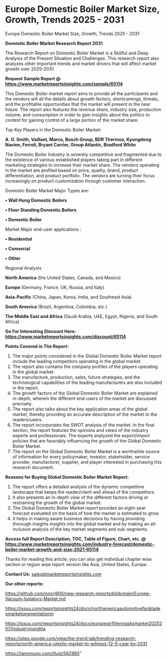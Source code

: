 # Europe Domestic Boiler Market Size, Growth, Trends 2025 - 2031
Europe Domestic Boiler Market Size, Growth, Trends 2025 - 2031

<strong>Domestic Boiler Market Research Report 2031</strong>

The Research Report on Domestic Boiler Market is a Skillful and Deep Analysis of the Present Situation and Challenges. This research report also analyzes other important trends and market drivers that will affect market growth over 2025-2031.

<strong>Request Sample Report @ <a href=https://www.marketreportsinsights.com/sample/65114>https://www.marketreportsinsights.com/sample/65114</a></strong>

This Domestic Boiler market report aims to provide all the participants and the vendors will all the details about growth factors, shortcomings, threats, and the profitable opportunities that the market will present in the near future. The report also features the revenue share, industry size, production volume, and consumption in order to gain insights about the politics to contest for gaining control of a large portion of the market share.

Top Key Players in the Domestic Boiler Market:

<strong>A. O. Smith, Vaillant, Marco, Bosch Group, BDR Thermea, Kyungdong Navien, Ferroli, Bryant Carrier, Group Atlantic, Bradford White</strong>

The Domestic Boiler Industry is severely competitive and fragmented due to the existence of various established players taking part in different marketing strategies to increase their market share. The vendors operating in the market are profiled based on price, quality, brand, product differentiation, and product portfolio. The vendors are turning their focus increasingly on product customization through customer interaction.

Domestic Boiler Market Major Types are:

<strong>• Wall Hung Domestic Boilers

• Floor Standing Domestic Boilers

• Domestic Boiler</strong>

Market Major end-user applications :

<strong>• Residential

• Comercial

• Other</strong>

Regional Analysis

</u><strong><b>North America</b></strong> (the United States, Canada, and Mexico)

<strong><b>Europe </b></strong>(Germany, France, UK, Russia, and Italy)

<strong><b>Asia-Pacific</b></strong> (China, Japan, Korea, India, and Southeast Asia)

<strong><b>South America</b></strong> (Brazil, Argentina, Colombia, etc.)

<strong><b>The Middle East and Africa</b></strong> (Saudi Arabia, UAE, Egypt, Nigeria, and South Africa)

<strong>Go For Interesting Discount Here: <a href=https://www.marketreportsinsights.com/discount/65114>https://www.marketreportsinsights.com/discount/65114</a></strong>

<strong>Points Covered in The Report:</strong>
<ol>
  <li>The major points considered in the Global Domestic Boiler Market report include the leading competitors operating in the global market.</li>
  <li>The report also contains the company profiles of the players operating in the global market.</li>
  <li>The manufacture, production, sales, future strategies, and the technological capabilities of the leading manufacturers are also included in the report.</li>
  <li>The growth factors of the Global Domestic Boiler Market are explained in-depth, wherein the different end-users of the market are discussed precisely.</li>
  <li>The report also talks about the key application areas of the global market, thereby providing an accurate description of the market to the readers/users.</li>
  <li>The report incorporates the SWOT analysis of the market. In the final section, the report features the opinions and views of the industry experts and professionals. The experts analyzed the export/import policies that are favorably influencing the growth of the Global Domestic Boiler Market.</li>
  <li>The report on the Global Domestic Boiler Market is a worthwhile source of information for every policymaker, investor, stakeholder, service provider, manufacturer, supplier, and player interested in purchasing this research document.</li>
</ol>
<strong>Reasons for Buying Global Domestic Boiler Market Report:</strong>

<ol>
  <li>The report offers a detailed analysis of the dynamic competitive landscape that keeps the reader/client well ahead of the competitors.</li>
  <li>It also presents an in-depth view of the different factors driving or restraining the growth of the global market.</li>
  <li>The Global Domestic Boiler Market report provides an eight-year forecast evaluated on the basis of how the market is estimated to grow.</li>
  <li>It helps in making aware business decisions by having providing thorough insights insights into the global market and by making an all-inclusive analysis of the key market segments and sub-segments.</li>
</ol>
<strong>Access full Report Description, TOC, Table of Figure, Chart, etc. @ <a href=https://www.marketreportsinsights.com/industry-forecast/domestic-boiler-market-growth-and-size-2021-65114>https://www.marketreportsinsights.com/industry-forecast/domestic-boiler-market-growth-and-size-2021-65114</a></strong>


Thanks for reading this article; you can also get individual chapter wise section or region wise report version like Asia, United States, Europe.

<strong>Contact Us:</strong>
sales@marketreportsinsights.com

<strong>Our other reports:</strong>

<a href=https://github.com/noori900/new-research-reports/blob/main/Europe-Vacuum-Isolators-Market.md>https://github.com/noori900/new-research-reports/blob/main/Europe-Vacuum-Isolators-Market.md</a>

<a href=https://issuu.com/reportsinsights24/docs/northamericaautomotivefanbladesmarketsegmentationm>https://issuu.com/reportsinsights24/docs/northamericaautomotivefanbladesmarketsegmentationm</a>

<a href=https://issuu.com/reportsinsights24/docs/europeairfiltermasksmarket20252031industryinsighta>https://issuu.com/reportsinsights24/docs/europeairfiltermasksmarket20252031industryinsighta</a>

<a href=https://sites.google.com/view/the-trend-lab/trending-research-reports/north-america-ulexite-market-to-witness-12-5-cagr-by-2031>https://sites.google.com/view/the-trend-lab/trending-research-reports/north-america-ulexite-market-to-witness-12-5-cagr-by-2031</a>

<a href=https://tanomuno.com/illust/562985>https://tanomuno.com/illust/562985</a>"
